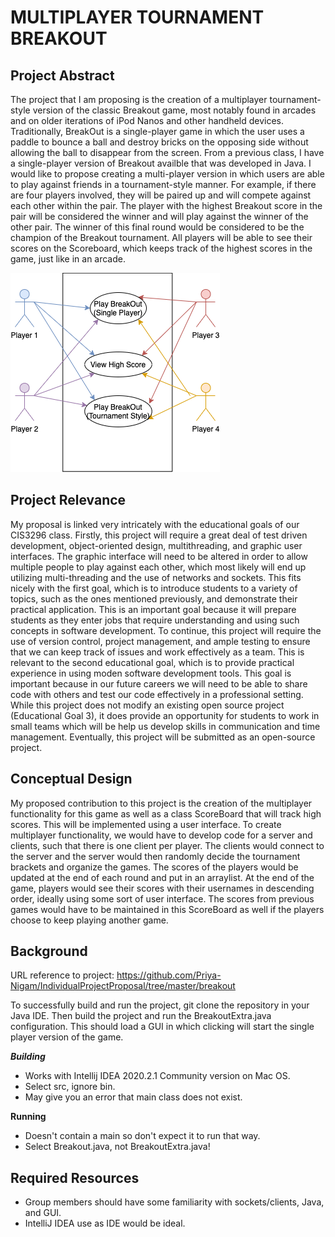 # MULTIPLAYER TOURNAMENT BREAKOUT

## Project Abstract
The project that I am proposing is the creation of a multiplayer tournament-style version of the classic Breakout game, most notably found in arcades and on older iterations of iPod Nanos and other handheld devices. Traditionally, BreakOut is a single-player game in which the user uses a paddle to bounce a ball and destroy bricks on the opposing side without allowing the ball to disappear from the screen. From a previous class, I have a single-player version of Breakout availble that was developed in Java. I would like to propose creating a multi-player version in which users are able to play against friends in a tournament-style manner. For example, if there are four players involved, they will be paired up and will compete against each other within the pair. The player with the highest Breakout score in the pair will be considered the winner and will play against the winner of the other pair. The winner of this final round would be considered to be the champion of the Breakout tournament. All players will be able to see their scores on the Scoreboard, which keeps track of the highest scores in the game, just like in an arcade.

![Use Case Image](Priya_Nigam_MultiplayerTournamentBreakout.png)

## Project Relevance
My proposal is linked very intricately with the educational goals of our CIS3296 class. Firstly, this project will require a great deal of test driven development, object-oriented design, multithreading, and graphic user interfaces. The graphic interface will need to be altered in order to allow multiple people to play against each other, which most likely will end up utilizing multi-threading and the use of networks and sockets. This fits nicely with the first goal, which is to introduce students to a variety of topics, such as the ones mentioned previously, and demonstrate their practical application. This is an important goal because it will prepare students as they enter jobs that require understanding and using such concepts in software development. To continue, this project will require the use of version control, project management, and ample testing to ensure that we can keep track of issues and work effectively as a team. This is relevant to the second educational goal, which is to provide practical experience in using moden software development tools. This goal is important because in our future careers we will need to be able to share code with others and test our code effectively in a professional setting. While this project does not modify an existing open source project (Educational Goal 3), it does provide an opportunity for students to work in small teams which will be help us develop skills in communication and time management. Eventually, this project will be submitted as an open-source project.

## Conceptual Design
My proposed contribution to this project is the creation of the multiplayer functionality for this game as well as a class ScoreBoard that will track high scores. This will be implemented using a user interface. To create multiplayer functionality, we would have to develop code for a server and clients, such that there is one client per player. The clients would connect to the server and the server would then randomly decide the tournament brackets and organize the games. The scores of the players would be updated at the end of each round and put in an arraylist. At the end of the game, players would see their scores with their usernames in descending order, ideally using some sort of user interface. The scores from previous games would have to be maintained in this ScoreBoard as well if the players choose to keep playing another game.

## Background
URL reference to project: https://github.com/Priya-Nigam/IndividualProjectProposal/tree/master/breakout

To successfully build and run the project, git clone the repository in your Java IDE. Then build the project and run the BreakoutExtra.java configuration. This should load a GUI in which clicking will start the single player version of the game.

***Building***
- Works with Intellij IDEA 2020.2.1 Community version on Mac OS. 
- Select src, ignore bin. 
- May give you an error that main class does not exist. 

**Running**
- Doesn't contain a main so don't expect it to run that way. 
- Select Breakout.java, not BreakoutExtra.java!

## Required Resources
- Group members should have some familiarity with sockets/clients, Java, and GUI. 
- IntelliJ IDEA use as IDE would be ideal. 
